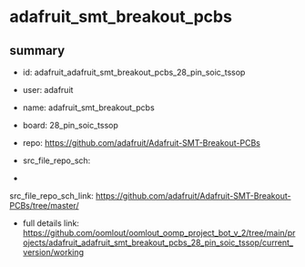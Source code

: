 # adafruit_smt_breakout_pcbs
 
## summary 
* id: adafruit_adafruit_smt_breakout_pcbs_28_pin_soic_tssop
* user: adafruit
* name: adafruit_smt_breakout_pcbs
* board: 28_pin_soic_tssop
* repo: https://github.com/adafruit/Adafruit-SMT-Breakout-PCBs



* src_file_repo_sch: 
*
 src_file_repo_sch_link: https://github.com/adafruit/Adafruit-SMT-Breakout-PCBs/tree/master/
* full details link: https://github.com/oomlout/oomlout_oomp_project_bot_v_2/tree/main/projects/adafruit_adafruit_smt_breakout_pcbs_28_pin_soic_tssop/current_version/working  






